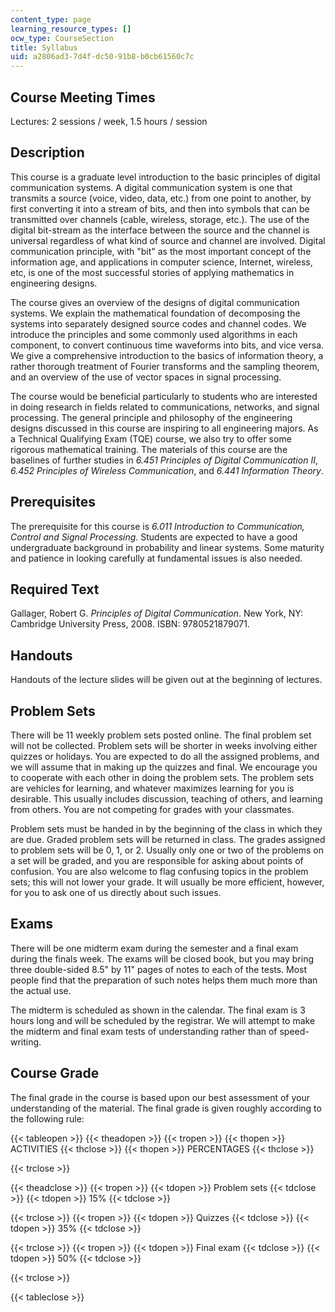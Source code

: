 ```yaml
---
content_type: page
learning_resource_types: []
ocw_type: CourseSection
title: Syllabus
uid: a2806ad3-7d4f-dc50-91b8-b0cb61560c7c
---
```


Course Meeting Times
--------------------

Lectures: 2 sessions / week, 1.5 hours / session

Description
-----------

This course is a graduate level introduction to the basic principles of digital communication systems. A digital communication system is one that transmits a source (voice, video, data, etc.) from one point to another, by first converting it into a stream of bits, and then into symbols that can be transmitted over channels (cable, wireless, storage, etc.). The use of the digital bit-stream as the interface between the source and the channel is universal regardless of what kind of source and channel are involved. Digital communication principle, with "bit" as the most important concept of the information age, and applications in computer science, Internet, wireless, etc, is one of the most successful stories of applying mathematics in engineering designs.

The course gives an overview of the designs of digital communication systems. We explain the mathematical foundation of decomposing the systems into separately designed source codes and channel codes. We introduce the principles and some commonly used algorithms in each component, to convert continuous time waveforms into bits, and vice versa. We give a comprehensive introduction to the basics of information theory, a rather thorough treatment of Fourier transforms and the sampling theorem, and an overview of the use of vector spaces in signal processing.

The course would be beneficial particularly to students who are interested in doing research in fields related to communications, networks, and signal processing. The general principle and philosophy of the engineering designs discussed in this course are inspiring to all engineering majors. As a Technical Qualifying Exam (TQE) course, we also try to offer some rigorous mathematical training. The materials of this course are the baselines of further studies in _6.451 Principles of Digital Communication II_, _6.452 Principles of Wireless Communication_, and _6.441 Information Theory_.

Prerequisites
-------------

The prerequisite for this course is _6.011 Introduction to Communication, Control and Signal Processing_. Students are expected to have a good undergraduate background in probability and linear systems. Some maturity and patience in looking carefully at fundamental issues is also needed.

Required Text
-------------

Gallager, Robert G. _Principles of Digital Communication_. New York, NY: Cambridge University Press, 2008. ISBN: 9780521879071.

Handouts
--------

Handouts of the lecture slides will be given out at the beginning of lectures.

Problem Sets
------------

There will be 11 weekly problem sets posted online. The final problem set will not be collected. Problem sets will be shorter in weeks involving either quizzes or holidays. You are expected to do all the assigned problems, and we will assume that in making up the quizzes and final. We encourage you to cooperate with each other in doing the problem sets. The problem sets are vehicles for learning, and whatever maximizes learning for you is desirable. This usually includes discussion, teaching of others, and learning from others. You are not competing for grades with your classmates.

Problem sets must be handed in by the beginning of the class in which they are due. Graded problem sets will be returned in class. The grades assigned to problem sets will be 0, 1, or 2. Usually only one or two of the problems on a set will be graded, and you are responsible for asking about points of confusion. You are also welcome to flag confusing topics in the problem sets; this will not lower your grade. It will usually be more efficient, however, for you to ask one of us directly about such issues.

Exams
-----

There will be one midterm exam during the semester and a final exam during the finals week. The exams will be closed book, but you may bring three double-sided 8.5" by 11" pages of notes to each of the tests. Most people find that the preparation of such notes helps them much more than the actual use.

The midterm is scheduled as shown in the calendar. The final exam is 3 hours long and will be scheduled by the registrar. We will attempt to make the midterm and final exam tests of understanding rather than of speed-writing.

Course Grade
------------

The final grade in the course is based upon our best assessment of your understanding of the material. The final grade is given roughly according to the following rule:

{{< tableopen >}}
{{< theadopen >}}
{{< tropen >}}
{{< thopen >}}
ACTIVITIES
{{< thclose >}}
{{< thopen >}}
PERCENTAGES
{{< thclose >}}

{{< trclose >}}

{{< theadclose >}}
{{< tropen >}}
{{< tdopen >}}
Problem sets
{{< tdclose >}}
{{< tdopen >}}
15%
{{< tdclose >}}

{{< trclose >}}
{{< tropen >}}
{{< tdopen >}}
Quizzes
{{< tdclose >}}
{{< tdopen >}}
35%
{{< tdclose >}}

{{< trclose >}}
{{< tropen >}}
{{< tdopen >}}
Final exam
{{< tdclose >}}
{{< tdopen >}}
50%
{{< tdclose >}}

{{< trclose >}}

{{< tableclose >}}